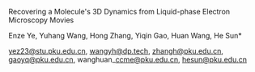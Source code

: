 Recovering a Molecule's 3D Dynamics from Liquid-phase Electron Microscopy Movies

Enze Ye, 
Yuhang Wang, 
Hong Zhang, 
Yiqin Gao, 
Huan Wang, 
He Sun*

yez23@stu.pku.edu.cn, 
wangyh@dp.tech, 
zhangh@pku.edu.cn, 
gaoyq@pku.edu.cn, 
wanghuan\_ccme@pku.edu.cn, 
hesun@pku.edu.cn
